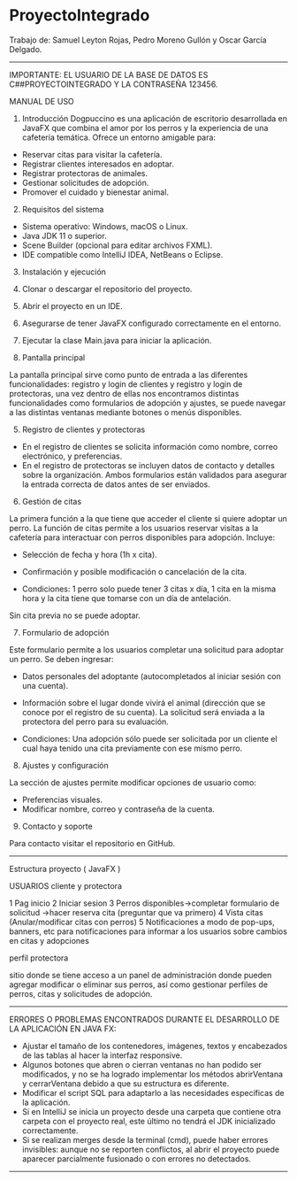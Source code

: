 # ProyectoIntegrado

Trabajo de: Samuel Leyton Rojas, Pedro Moreno Gullón y Oscar García Delgado.

-----------------------------------------------------------------------------------------------------------------------------------

IMPORTANTE: EL USUARIO DE LA BASE DE DATOS ES C##PROYECTOINTEGRADO Y LA CONTRASEÑA 123456.

MANUAL DE USO

1. Introducción
Dogpuccino es una aplicación de escritorio desarrollada en JavaFX que combina el amor por los perros y la
experiencia de una cafetería temática. Ofrece un entorno amigable para:

- Reservar citas para visitar la cafetería.
- Registrar clientes interesados en adoptar.
- Registrar protectoras de animales.
- Gestionar solicitudes de adopción.
- Promover el cuidado y bienestar animal.

2. Requisitos del sistema

- Sistema operativo: Windows, macOS o Linux.
- Java JDK 11 o superior.
- Scene Builder (opcional para editar archivos FXML).
- IDE compatible como IntelliJ IDEA, NetBeans o Eclipse.
  
3. Instalación y ejecución
   
1. Clonar o descargar el repositorio del proyecto.
2. Abrir el proyecto en un IDE.
3. Asegurarse de tener JavaFX configurado correctamente en el entorno.
4. Ejecutar la clase Main.java para iniciar la aplicación.

4. Pantalla principal

La pantalla principal sirve como punto de entrada a las diferentes funcionalidades: registro y login de clientes y
registro y login de protectoras, una vez dentro de ellas nos encontramos distintas funcionalidades como formularios de adopción y ajustes,
se puede navegar a las distintas ventanas mediante botones o menús disponibles.

5. Registro de clientes y protectoras
   
- En el registro de clientes se solicita información como nombre, correo electrónico, y preferencias.
- En el registro de protectoras se incluyen datos de contacto y detalles sobre la organización.
Ambos formularios están validados para asegurar la entrada correcta de datos antes de ser enviados.

6. Gestión de citas

La primera función a la que tiene que acceder el cliente si quiere adoptar un perro.
La función de citas permite a los usuarios reservar visitas a la
cafetería para interactuar con perros disponibles para adopción. Incluye:
- Selección de fecha y hora (1h x cita).
- Confirmación y posible modificación o cancelación de la cita.
  
- Condiciones: 1 perro solo puede tener 3 citas x día, 1 cita en la misma hora y la cita tiene que tomarse con un día de antelación.

Sin cita previa no se puede adoptar.

7. Formulario de adopción
   
Este formulario permite a los usuarios completar una solicitud para adoptar un perro. Se deben ingresar:
- Datos personales del adoptante (autocompletados al iniciar sesión con una cuenta).
- Información sobre el lugar donde vivirá el animal (dirección que se conoce por el registro de su cuenta).
La solicitud será enviada a la protectora del perro para su evaluación.

- Condiciones: Una adopción sólo puede ser solicitada por un cliente el cual haya tenido una cita previamente con ese mismo perro.
  
8. Ajustes y configuración
   
La sección de ajustes permite modificar opciones de usuario como:
- Preferencias visuales.
- Modificar nombre, correo y contraseña de la cuenta.

9. Contacto y soporte
    
Para contacto visitar el repositorio en GitHub.

-----------------------------------------------------------------------------------------------------------------------------------

Estructura proyecto ( JavaFX )

USUARIOS cliente y protectora

1 Pag inicio
2 Iniciar sesion
3 Perros disponibles->completar formulario de solicitud ->hacer reserva cita (preguntar que va primero)
4 Vista citas (Anular/modificar citas con perros)
5 Notificaciones a modo de pop-ups, banners, etc para notificaciones para informar a los usuarios sobre cambios en citas y adopciones


perfil protectora

sitio donde se tiene acceso a un panel de administración donde pueden agregar modificar o eliminar sus perros, así como gestionar perfiles de perros, citas y solicitudes de adopción.

-----------------------------------------------------------------------------------------------------------------------------------

ERRORES O PROBLEMAS ENCONTRADOS DURANTE EL DESARROLLO DE LA APLICACIÓN EN JAVA FX:

- Ajustar el tamaño de los contenedores, imágenes, textos y encabezados de las tablas al hacer la interfaz responsive.
- Algunos botones que abren o cierran ventanas no han podido ser modificados, y no se ha logrado implementar los métodos abrirVentana y cerrarVentana debido a que su estructura es diferente.
- Modificar el script SQL para adaptarlo a las necesidades específicas de la aplicación.
- Si en IntelliJ se inicia un proyecto desde una carpeta que contiene otra carpeta con el proyecto real, este último no tendrá el JDK inicializado correctamente.
- Si se realizan merges desde la terminal (cmd), puede haber errores invisibles: aunque no se reporten conflictos, al abrir el proyecto puede aparecer parcialmente fusionado o con errores no detectados.

-----------------------------------------------------------------------------------------------------------------------------------

